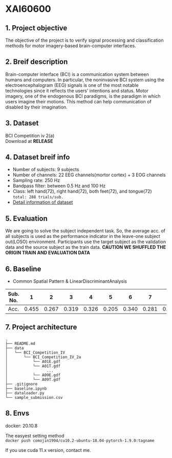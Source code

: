 # XAI60600

## 1. Project objective
The objective of the project is to verify signal processing and classification methods for motor imagery-based brain-computer interfaces. 

## 2. Breif description
Brain-computer interface (BCI) is a communication system between humans and computers. In particular, the noninvasive BCI system using the electroencephalogram (EEG) signals is one of the most notable technologies since it reflects the users’ intentions and status. Motor imagery, one of the endogenous BCI paradigms, is the paradigm in which users imagine their motions. This method can help communication of disabled by their imagination.

## 3. Dataset
BCI Competition iv 2(a)\
Download at **RELEASE**

## 4. Dataset breif info
* Number of subjects: 9 subjects
* Number of channels: 22 EEG channels(mortor cortex) + 3 EOG channels
* Sampling rate: 250 Hz
* Bandpass filter: between 0.5 Hz and 100 Hz
* Class: left hand(72), right hand(72), both feet(72), and tongue(72) `total: 288 trials/sub.`
* [Detail information of dataset](http://www.bbci.de/competition/iv/desc_2a.pdf)

## 5. Evaluation
We are going to solve the subject independent task. So, the average acc. of all subjects is used as the performance indicator in the leave-one subject out(LOSO) environment. Participants use the target subject as the validation data and the source subject as the train data.
**CAUTION WE SHUFFLED THE ORIGIN TRAIN AND EVALUATION DATA**

## 6. Baseline
* Common Spatial Pattern & LinearDiscriminantAnalysis

|Sub. No.|1|2|3|4|5|6|7|8|9|avg.|
|:-:|:-:|:-:|:-:|:-:|:-:|:-:|:-:|:-:|:-:|:-:|
|Acc.|0.455|0.267|0.319|0.326|0.205|0.340|0.281|0.524|0.389|0.345|

## 7. Project architecture
```
.
├── README.md
├── data
│   └── BCI_Competition_IV
│       └── BCI_Competition_IV_2a
│           └── A01E.gdf
│           └── A01T.gdf
│                 ...
│           └── A09E.gdf
│           └── A09T.gdf
├── .gitignore
├── baseline.ipynb
├── dataloader.py
└── sample_submission.csv
```

## 8. Envs
docker: 20.10.8

The easyest setting method\
`docker push comojin1994/cu10.2-ubuntu-18.04-pytorch-1.9.0:tagname`

If you use cuda 11.x version, contact me.

